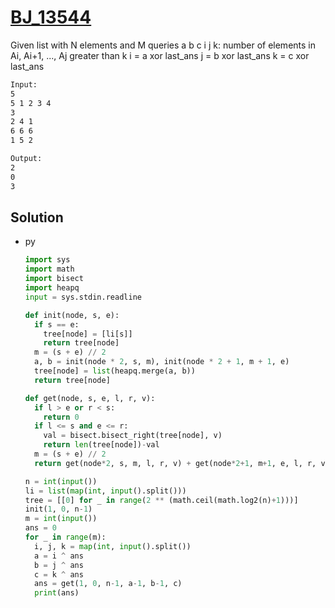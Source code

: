 # [BJ_13544](https://acmicpc.net/problem/13544)

Given list with N elements and M queries a b c
i j k: number of elements in Ai, Ai+1, ..., Aj greater than k
  i = a xor last_ans
  j = b xor last_ans
  k = c xor last_ans

```txt
Input:
5
5 1 2 3 4
3
2 4 1
6 6 6
1 5 2

Output:
2
0
3
```

## Solution

* py

  ```py
  import sys
  import math
  import bisect
  import heapq
  input = sys.stdin.readline

  def init(node, s, e):
    if s == e:
      tree[node] = [li[s]]
      return tree[node]
    m = (s + e) // 2
    a, b = init(node * 2, s, m), init(node * 2 + 1, m + 1, e)
    tree[node] = list(heapq.merge(a, b))
    return tree[node]

  def get(node, s, e, l, r, v):
    if l > e or r < s:
      return 0
    if l <= s and e <= r:
      val = bisect.bisect_right(tree[node], v)
      return len(tree[node])-val
    m = (s + e) // 2
    return get(node*2, s, m, l, r, v) + get(node*2+1, m+1, e, l, r, v)

  n = int(input())
  li = list(map(int, input().split()))
  tree = [[0] for _ in range(2 ** (math.ceil(math.log2(n)+1)))]
  init(1, 0, n-1)
  m = int(input())
  ans = 0
  for _ in range(m):
    i, j, k = map(int, input().split())
    a = i ^ ans
    b = j ^ ans
    c = k ^ ans
    ans = get(1, 0, n-1, a-1, b-1, c)
    print(ans)
  ```
